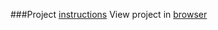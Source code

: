 ###Project [instructions](http://www.theodinproject.com/web-development-101/html-css?ref=lnav "Odin Project Instructions")
View project in [browser](http://htmlpreview.github.io/?https://github.com/kentkdunn/google-homepage/blob/master/index.html "Google homepage")
